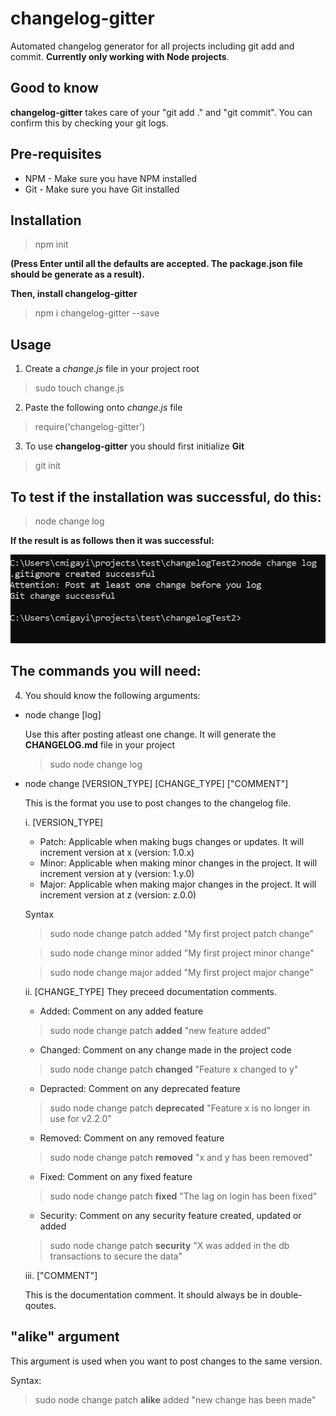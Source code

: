 # changelog-gitter
Automated changelog generator for all projects including git add and commit. __Currently only working with Node projects__.

## Good to know
  __changelog-gitter__ takes care of your "git add ." and "git commit". You can confirm this by checking your git logs. 

## Pre-requisites
* NPM - Make sure you have NPM installed
* Git - Make sure you have Git installed 

## Installation
> npm init
 
__(Press Enter until all the defaults are accepted. The package.json file should be generate as a result).__

__Then, install changelog-gitter__
> npm i changelog-gitter --save

## Usage
1. Create a *change.js* file in your project root 

> sudo touch change.js

2. Paste the following onto *change.js* file

> require('changelog-gitter')

3. To use __changelog-gitter__ you should first initialize __Git__

> git init

## To test if the installation was successful, do this:
> node change log
 
__If the result is as follows then it was successful:__

![changelog-gitter successful installation image](changeloggittersuccessfulInstallation.PNG)

## The commands you will need:
4. You should know the following arguments: 

  * node change [log]
  
    Use this after posting atleast one change. It will generate the __CHANGELOG.md__ file in your project 
    
    > sudo node change log
  
  * node change [VERSION_TYPE] [CHANGE_TYPE] ["COMMENT"]
  
    This is the format you use to post changes to the changelog file.
  
    i. [VERSION_TYPE]
    
      * Patch: Applicable when making bugs changes or updates. It will increment version at x (version: 1.0.x) 
      * Minor: Applicable when making minor changes in the project. It will increment version at y (version: 1.y.0)
      * Major: Applicable when making major changes in the project. It will increment version at z (version: z.0.0)
      
      Syntax
      > sudo node change patch added "My first project patch change"
      
      > sudo node change minor added "My first project minor change"
      
      > sudo node change major added "My first project major change"
      
    
    ii. [CHANGE_TYPE]
      They preceed documentation comments. 
           
      * Added: Comment on any added feature
      
      > sudo node change patch __added__ "new feature added" 
      
      * Changed: Comment on any change made in the project code
      
      > sudo node change patch __changed__ "Feature x changed to y"
      
      * Depracted: Comment on any deprecated feature
      
      > sudo node change patch __deprecated__ "Feature x is no longer in use for v2.2.0"
      
      * Removed: Comment on any removed feature
      
      > sudo node change patch __removed__ "x and y has been removed"
      
      * Fixed: Comment on any fixed feature
      
      > sudo node change patch __fixed__ "The lag on login has been fixed"
      
      * Security: Comment on any security feature created, updated or added
      
      > sudo node change patch __security__ "X was added in the db transactions to secure the data"
    
    iii. ["COMMENT"]
    
      This is the documentation comment. It should always be in double-qoutes. 
      
   ## "alike" argument
  
   This argument is used when you want to post changes to the same version.
    
   Syntax:
    
   > sudo node change patch __alike__ added "new change has been made" 
      
   
